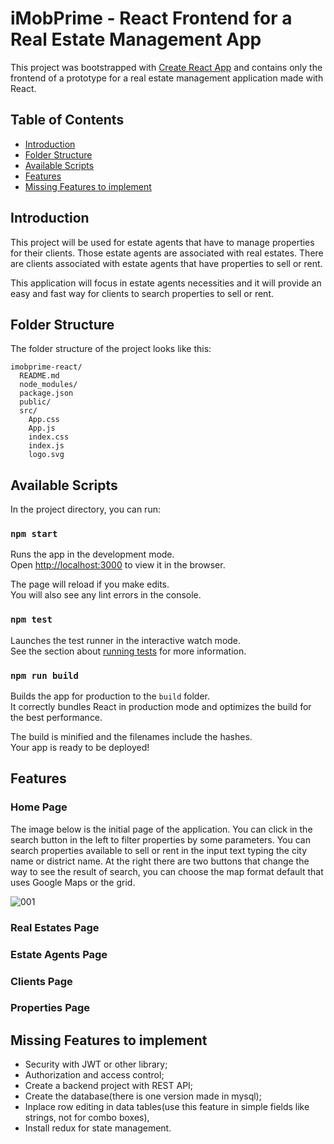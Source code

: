 
# iMobPrime - React Frontend for a Real Estate Management App

This project was bootstrapped with [Create React App](https://github.com/facebookincubator/create-react-app) and contains only the frontend of a prototype for a real estate management application made with React.

## Table of Contents

- [Introduction](#introduction)
- [Folder Structure](#folder-structure)
- [Available Scripts](#available-scripts)
- [Features](#features)
- [Missing Features to implement](#missing-features-to-implement)

## Introduction

This project will be used for estate agents that have to manage properties for their clients. Those estate agents are associated with real estates. There are clients associated with estate agents that have properties to sell or rent.

This application will focus in estate agents necessities and it will provide an easy and fast way for clients to search properties to sell or rent.

## Folder Structure

The folder structure of the project looks like this:

```
imobprime-react/
  README.md
  node_modules/
  package.json
  public/
  src/
    App.css
    App.js
    index.css
    index.js
    logo.svg
```

## Available Scripts

In the project directory, you can run:

### `npm start`

Runs the app in the development mode.<br>
Open [http://localhost:3000](http://localhost:3000) to view it in the browser.

The page will reload if you make edits.<br>
You will also see any lint errors in the console.

### `npm test`

Launches the test runner in the interactive watch mode.<br>
See the section about [running tests](#running-tests) for more information.

### `npm run build`

Builds the app for production to the `build` folder.<br>
It correctly bundles React in production mode and optimizes the build for the best performance.

The build is minified and the filenames include the hashes.<br>
Your app is ready to be deployed!

## Features

### Home Page

The image below is the initial page of the application. You can click in the search button in the left to filter properties by some parameters. You can search properties available to sell or rent in the input text typing the city name or district name. At the right there are two buttons that change the way to see the result of search, you can choose the map format default that uses Google Maps or the grid.

![001](https://user-images.githubusercontent.com/6424524/32994027-a0fe05b6-cd48-11e7-8cde-60b15eff4a08.png)

### Real Estates Page

### Estate Agents Page

### Clients Page

### Properties Page

## Missing Features to implement

* Security with JWT or other library;
* Authorization and access control;
* Create a backend project with REST API;
* Create the database(there is one version made in mysql);
* Inplace row editing in data tables(use this feature in simple fields like strings, not for combo boxes),
* Install redux for state management.
